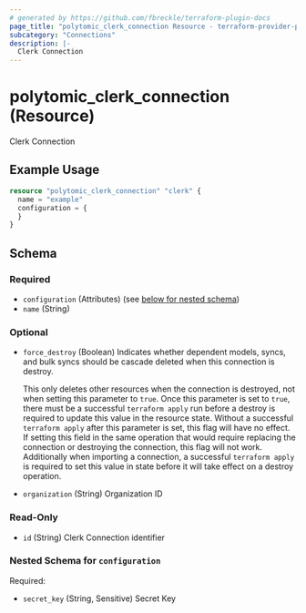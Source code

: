 ```yaml
---
# generated by https://github.com/fbreckle/terraform-plugin-docs
page_title: "polytomic_clerk_connection Resource - terraform-provider-polytomic"
subcategory: "Connections"
description: |-
  Clerk Connection
---
```


# polytomic_clerk_connection (Resource)

Clerk Connection

## Example Usage

```terraform
resource "polytomic_clerk_connection" "clerk" {
  name = "example"
  configuration = {
  }
}
```

<!-- schema generated by tfplugindocs -->
## Schema

### Required

- `configuration` (Attributes) (see [below for nested schema](#nestedatt--configuration))
- `name` (String)

### Optional

- `force_destroy` (Boolean) Indicates whether dependent models, syncs, and bulk syncs should be cascade
deleted when this connection is destroy.

  This only deletes other resources when the connection is destroyed, not when
setting this parameter to `true`. Once this parameter is set to `true`, there
must be a successful `terraform apply` run before a destroy is required to
update this value in the resource state. Without a successful `terraform apply`
after this parameter is set, this flag will have no effect. If setting this
field in the same operation that would require replacing the connection or
destroying the connection, this flag will not work. Additionally when importing
a connection, a successful `terraform apply` is required to set this value in
state before it will take effect on a destroy operation.
- `organization` (String) Organization ID

### Read-Only

- `id` (String) Clerk Connection identifier

<a id="nestedatt--configuration"></a>
### Nested Schema for `configuration`

Required:

- `secret_key` (String, Sensitive) Secret Key


